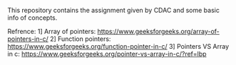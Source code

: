 This repository contains the assignment given by CDAC and some basic info of concepts.

Refrence: 
1] Array of pointers: https://www.geeksforgeeks.org/array-of-pointers-in-c/
2] Function pointers: https://www.geeksforgeeks.org/function-pointer-in-c/
3] Pointers VS Array in c: https://www.geeksforgeeks.org/pointer-vs-array-in-c/?ref=lbp
